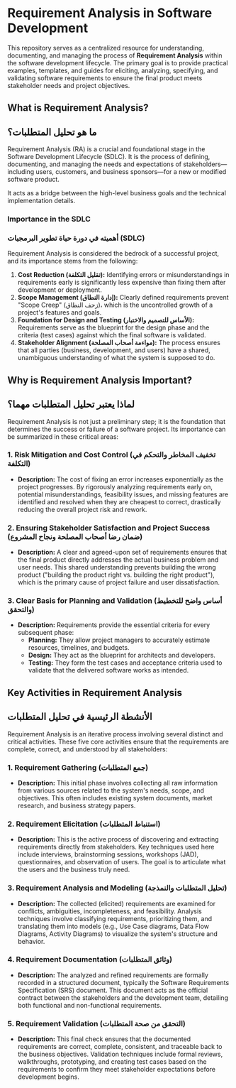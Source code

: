 # Requirement Analysis in Software Development
This repository serves as a centralized resource for understanding, documenting, and managing the process of **Requirement Analysis** within the software development lifecycle. 
The primary goal is to provide practical examples, templates, and guides for eliciting, analyzing, specifying, and validating software requirements to ensure the final product meets stakeholder needs and project objectives.
## What is Requirement Analysis?
## ما هو تحليل المتطلبات؟

Requirement Analysis (RA) is a crucial and foundational stage in the Software Development Lifecycle (SDLC). It is the process of defining, documenting, and managing the needs and expectations of stakeholders—including users, customers, and business sponsors—for a new or modified software product.

It acts as a bridge between the high-level business goals and the technical implementation details.

### Importance in the SDLC
### أهميته في دورة حياة تطوير البرمجيات (SDLC)

Requirement Analysis is considered the bedrock of a successful project, and its importance stems from the following:

1.  **Cost Reduction (تقليل التكلفة):** Identifying errors or misunderstandings in requirements early is significantly less expensive than fixing them after development or deployment.
2.  **Scope Management (إدارة النطاق):** Clearly defined requirements prevent "Scope Creep" (زحف النطاق)، which is the uncontrolled growth of a project's features and goals.
3.  **Foundation for Design and Testing (الأساس للتصميم والاختبار):** Requirements serve as the blueprint for the design phase and the criteria (test cases) against which the final software is validated.
4.  **Stakeholder Alignment (مواءمة أصحاب المصلحة):** The process ensures that all parties (business, development, and users) have a shared, unambiguous understanding of what the system is supposed to do.
## Why is Requirement Analysis Important?
## لماذا يعتبر تحليل المتطلبات مهما؟

Requirement Analysis is not just a preliminary step; it is the foundation that determines the success or failure of a software project. Its importance can be summarized in these critical areas:

### 1. Risk Mitigation and Cost Control (تخفيف المخاطر والتحكم في التكلفة)
* **Description:** The cost of fixing an error increases exponentially as the project progresses. By rigorously analyzing requirements early on, potential misunderstandings, feasibility issues, and missing features are identified and resolved when they are cheapest to correct, drastically reducing the overall project risk and rework.

### 2. Ensuring Stakeholder Satisfaction and Project Success (ضمان رضا أصحاب المصلحة ونجاح المشروع)
* **Description:** A clear and agreed-upon set of requirements ensures that the final product directly addresses the actual business problem and user needs. This shared understanding prevents building the wrong product ("building the product right vs. building the right product"), which is the primary cause of project failure and user dissatisfaction.

### 3. Clear Basis for Planning and Validation (أساس واضح للتخطيط والتحقق)
* **Description:** Requirements provide the essential criteria for every subsequent phase:
    * **Planning:** They allow project managers to accurately estimate resources, timelines, and budgets.
    * **Design:** They act as the blueprint for architects and developers.
    * **Testing:** They form the test cases and acceptance criteria used to validate that the delivered software works as intended.
## Key Activities in Requirement Analysis
## الأنشطة الرئيسية في تحليل المتطلبات

Requirement Analysis is an iterative process involving several distinct and critical activities. These five core activities ensure that the requirements are complete, correct, and understood by all stakeholders:

### 1. Requirement Gathering (جمع المتطلبات)
* **Description:** This initial phase involves collecting all raw information from various sources related to the system's needs, scope, and objectives. This often includes existing system documents, market research, and business strategy papers.

### 2. Requirement Elicitation (استنباط المتطلبات)
* **Description:** This is the active process of discovering and extracting requirements directly from stakeholders. Key techniques used here include interviews, brainstorming sessions, workshops (JAD), questionnaires, and observation of users. The goal is to articulate what the users and the business truly need.

### 3. Requirement Analysis and Modeling (تحليل المتطلبات والنمذجة)
* **Description:** The collected (elicited) requirements are examined for conflicts, ambiguities, incompleteness, and feasibility. Analysis techniques involve classifying requirements, prioritizing them, and translating them into models (e.g., Use Case diagrams, Data Flow Diagrams, Activity Diagrams) to visualize the system's structure and behavior.

### 4. Requirement Documentation (وثائق المتطلبات)
* **Description:** The analyzed and refined requirements are formally recorded in a structured document, typically the Software Requirements Specification (SRS) document. This document acts as the official contract between the stakeholders and the development team, detailing both functional and non-functional requirements.

### 5. Requirement Validation (التحقق من صحة المتطلبات)
* **Description:** This final check ensures that the documented requirements are correct, complete, consistent, and traceable back to the business objectives. Validation techniques include formal reviews, walkthroughs, prototyping, and creating test cases based on the requirements to confirm they meet stakeholder expectations before development begins.
